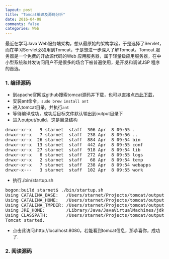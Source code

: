 ```yaml
---
layout: post
title: "Tomcat编译及源码分析"
date: 2016-04-08
comments: false
categories: Web
---
```


最近在学习Java Web服务端架构，想从最原始的架构学起，于是选择了Servlet，而在学习Servlet必须用到Tomcat，于是想进一步深入了解Tomcat。Tomcat 服务器是一个免费的开放源代码的Web 应用服务器，属于轻量级应用服务器，在中小型系统和并发访问用户不是很多的场合下被普遍使用，是开发和调试JSP 程序的首选。

### 1. 编译源码
* 到apache官网或github搜索tomcat源码并下载，也可以直接点击[此下载](https://github.com/apache/tomcat)，
* 安装ant命令，`sudo brew install ant`
* 进入tomcat目录，并执行`ant`
* 等待编译成功，成功后目标文件默认输出到output目录下
* 进入output/build，这是目录结构
<pre>
drwxr-xr-x   9 starnet  staff  306 Apr  8 09:55 .
drwxr-xr-x   7 starnet  staff  238 Apr  8 09:56 ..
drwxr-xr-x  26 starnet  staff  884 Apr  8 09:54 bin
drwxr-xr-x  13 starnet  staff  442 Apr  8 09:55 conf
drwxr-xr-x  27 starnet  staff  918 Apr  8 09:54 lib
drwxr-xr-x   8 starnet  staff  272 Apr  8 09:55 logs
drwxr-xr-x   2 starnet  staff   68 Apr  8 09:54 temp
drwxr-xr-x   7 starnet  staff  238 Apr  8 09:54 webapps
drwxr-x---   3 starnet  staff  102 Apr  8 09:55 work
</pre>
* 执行./bin/startup.sh
<pre>
bogon:build starnet$ ./bin/startup.sh 
Using CATALINA_BASE:   /Users/starnet/Projects/tomcat/output/build
Using CATALINA_HOME:   /Users/starnet/Projects/tomcat/output/build
Using CATALINA_TMPDIR: /Users/starnet/Projects/tomcat/output/build/temp
Using JRE_HOME:        /Library/Java/JavaVirtualMachines/jdk1.8.0_25.jdk/Contents/Home
Using CLASSPATH:       /Users/starnet/Projects/tomcat/output/build/bin/bootstrap.jar:/Users/starnet/Projects/tomcat/output/build/bin/tomcat-juli.jar
Tomcat started.
</pre>
* 点击此访问:http://localhost:8080，若能看到tomcat信息，那恭喜你，成功了.

### 2. 阅读源码